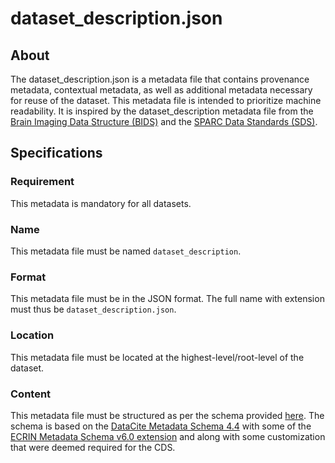 # dataset_description.json

## About
The dataset_description.json is a metadata file that contains provenance metadata, contextual metadata, 
as well as additional metadata necessary for reuse of the dataset. This metadata file is intended to prioritize machine readability. 
It is inspired by the dataset_description metadata file from the [Brain Imaging Data Structure (BIDS)](https://bids-specification.readthedocs.io/)
and the [SPARC Data Standards (SDS)](https://docs.sparc.science/docs/overview-of-sparc-dataset-format).

## Specifications

### Requirement
This metadata is mandatory for all datasets.

### Name
This metadata file must be named `dataset_description`.

### Format
This metadata file must be in the JSON format. The full name with extension must thus be `dataset_description.json`.

### Location
This metadata file must be located at the highest-level/root-level of the dataset.

### Content
This metadata file must be structured as per the schema provided [here](../schemas/dataset_description.schema.json). The schema is based on the [DataCite Metadata Schema 4.4](https://doi.org/10.14454/3w3z-sa82) with some of the [ECRIN Metadata Schema v6.0 extension](https://doi.org/10.5281/zenodo.5554961) and along with some customization that were deemed required for the CDS. 
